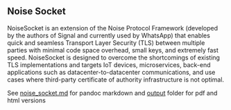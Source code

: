 Noise Socket
---------
NoiseSocket is an extension of the Noise Protocol Framework (developed by the authors of Signal and currently used by WhatsApp) that enables quick and seamless Transport Layer Security (TLS) between multiple parties with minimal code space overhead, small keys, and extremely fast speed.
NoiseSocket is designed to overcome the shortcomings of existing TLS implementations and targets IoT devices, microservices, back-end applications such as datacenter-to-datacenter communications, and use cases where third-party certificate of authority infrastructure is not optimal.

See  [noise_socket.md](noise_socket.md]) for pandoc markdown and [output](output) folder for pdf and html versions
